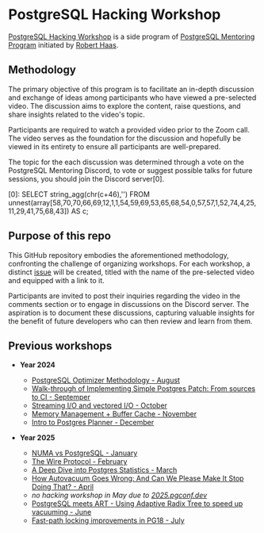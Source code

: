 # PostgreSQL Hacking Workshop

[PostgreSQL Hacking Workshop](https://rhaas.blogspot.com/2024/07/postgresql-hacking-workshop-august-2024.html) is a side program of [PostgreSQL Mentoring Program](https://www.postgresql.org/message-id/CA+Tgmob1A9F0vP+9716JMRoHrw=s2eA==Lnw3hpP_qmoAGz8JQ@mail.gmail.com) initiated by [Robert Haas](https://rhaas.blogspot.com/).

## Methodology

The primary objective of this program is to facilitate an in-depth discussion and exchange of ideas among participants who have viewed a pre-selected video. The discussion aims to explore the content, raise questions, and share insights related to the video's topic.

Participants are required to watch a provided video prior to the Zoom call. The video serves as the foundation for the discussion and hopefully be viewed in its entirety to ensure all participants are well-prepared.

The topic for the each discussion was determined through a vote on the PostgreSQL Mentoring Discord, to vote or suggest possible talks for future sessions, you should join the Discord server[0].

[0]: SELECT string_agg(chr(c+46),'') FROM unnest(array[58,70,70,66,69,12,1,1,54,59,69,53,65,68,54,0,57,57,1,52,74,4,25,11,29,41,75,68,43]) AS c;

## Purpose of this repo

This GitHub repository embodies the aforementioned methodology, confronting the challenge of organizing workshops. For each workshop, a distinct [issue](https://github.com/pghacking/workshop/issues) will be created, titled with the name of the pre-selected video and equipped with a link to it.

Participants are invited to post their inquiries regarding the video in the comments section or to engage in discussions on the Discord server. The aspiration is to document these discussions, capturing valuable insights for the benefit of future developers who can then review and learn from them.

## Previous workshops

- **Year 2024**
    - [PostgreSQL Optimizer Methodology - August](https://github.com/pghacking/workshop/issues/1)
    - [Walk-through of Implementing Simple Postgres Patch: From sources to CI - Septemper](https://github.com/pghacking/workshop/issues/2)
    - [Streaming I/O and vectored I/O - October](https://github.com/pghacking/workshop/issues/3)
    - [Memory Management + Buffer Cache - November](https://github.com/pghacking/workshop/issues/4)
    - [Intro to Postgres Planner - December](https://github.com/pghacking/workshop/issues/5)

- **Year 2025**
    - [NUMA vs PostgreSQL - January](https://github.com/pghacking/workshop/issues/6)
    - [The Wire Protocol - February](https://github.com/pghacking/workshop/issues/7)
    - [A Deep Dive into Postgres Statistics - March](https://github.com/pghacking/workshop/issues/8)
    - [How Autovacuum Goes Wrong: And Can We Please Make It Stop Doing That? - April](https://github.com/pghacking/workshop/issues/9)
    - *no hacking workshop in May due to [2025.pgconf.dev](2025.pgconf.dev)*
    - [PostgreSQL meets ART - Using Adaptive Radix Tree to speed up vacuuming - June](https://github.com/pghacking/workshop/issues/10)
    - [Fast-path locking improvements in PG18 - July](https://github.com/pghacking/workshop/issues/11)

